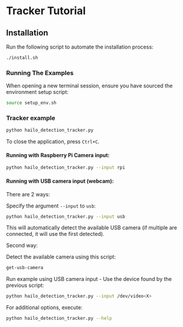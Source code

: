 # Tracker Tutorial
## Installation
Run the following script to automate the installation process:
```bash
./install.sh
```
### Running The Examples
When opening a new terminal session, ensure you have sourced the environment setup script:
```bash
source setup_env.sh
```
### Tracker example
```bash
python hailo_detection_tracker.py
```
To close the application, press `Ctrl+C`.

#### Running with Raspberry Pi Camera input:
```bash
python hailo_detection_tracker.py --input rpi
```

#### Running with USB camera input (webcam):
There are 2 ways:

Specify the argument `--input` to `usb`:
```bash
python hailo_detection_tracker.py --input usb
```

This will automatically detect the available USB camera (if multiple are connected, it will use the first detected).

Second way:

Detect the available camera using this script:
```bash
get-usb-camera
```
Run example using USB camera input - Use the device found by the previous script:
```bash
python hailo_detection_tracker.py --input /dev/video<X>
```

For additional options, execute:
```bash
python hailo_detection_tracker.py --help
```
